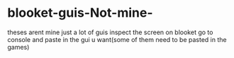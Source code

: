 # blooket-guis-Not-mine-
theses arent mine
just a lot of guis inspect the screen on blooket
go to console 
and paste in the gui u want(some of them need to be pasted in the games)
